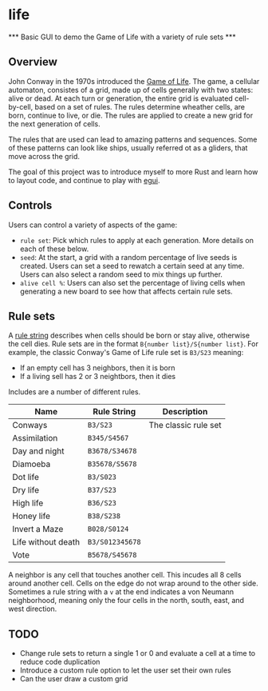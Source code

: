 # life

*** Basic GUI to demo the Game of Life with a variety of rule sets ***

## Overview

John Conway in the 1970s introduced the [Game of Life][]. The game, a cellular
automaton, consistes of a grid, made up of cells generally with two states:
alive or dead. At each turn or generation, the entire grid is evaluated
cell-by-cell, based on a set of rules. The rules determine wheather cells, are
born, continue to live, or die. The rules are applied to create a new
grid for the next generation of cells.

The rules that are used can lead to amazing patterns and sequences. Some of
these patterns can look like ships, usually referred ot as a gliders, that move
across the grid.

The goal of this project was to introduce myself to more Rust and learn how to
layout code, and continue to play with [egui][].

[Game of Life]: https://en.wikipedia.org/wiki/Conway%27s_Game_of_Life
[egui]: https://github.com/emilk/egui/

## Controls

Users can control a variety of aspects of the game:

* `rule set`: Pick which rules to apply at each generation. More details on each
  of these below.
* `seed`: At the start, a grid with a random percentage of live seeds is
  created. Users can set a seed to rewatch a certain seed at any time. Users can
  also select a random seed to mix things up further.
* `alive cell %`: Users can also set the percentage of living cells when
  generating a new board to see how that affects certain rule sets.

## Rule sets

A [rule string][] describes when cells should be born or stay alive, otherwise
the cell dies. Rule sets are in the format `B{number list}/S{number list}`. For
example, the classic Conway's Game of Life rule set is `B3/S23` meaning:

* If an empty cell has 3 neighbors, then it is born
* If a living sell has 2 or 3 neightbors, then it dies

Includes are a number of different rules.

| Name               | Rule String     | Description                          |
|--------------------|-----------------|--------------------------------------|
| Conways            | `B3/S23`        | The classic rule set |
| Assimilation       | `B345/S4567`    | |
| Day and night      | `B3678/S34678`  | |
| Diamoeba           | `B35678/S5678`  | |
| Dot life           | `B3/S023`       | |
| Dry life           | `B37/S23`       | |
| High life          | `B36/S23`       | |
| Honey life         | `B38/S238`      | |
| Invert a Maze      | `B028/S0124`    | |
| Life without death | `B3/S012345678` | |
| Vote               | `B5678/S45678`  | |

A neighbor is any cell that touches another cell. This incudes all 8 cells
around another cell. Cells on the edge do not wrap around to the other side.
Sometimes a rule string with a `v` at the end indicates a von Neumann
neighborhood, meaning only the four cells in the north, south, east, and west
direction.

[rule string]: https://conwaylife.com/wiki/Rulestring

## TODO

* Change rule sets to return a single 1 or 0 and evaluate a cell at a time
  to reduce code duplication
* Introduce a custom rule option to let the user set their own rules
* Can the user draw a custom grid
